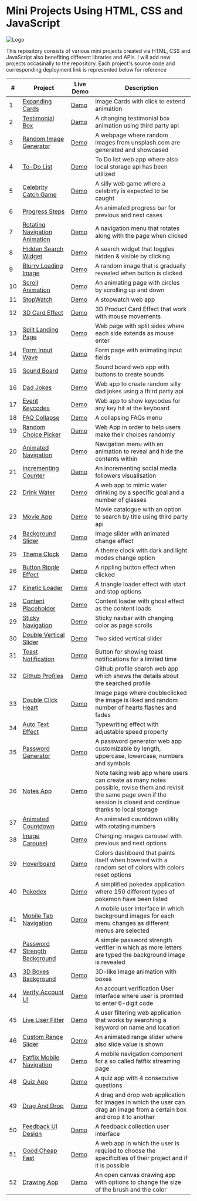 # Mini Projects Using HTML, CSS and JavaScript

![Logo](https://zinzinzibidi.com/Areas/web_tasarim/Content/img/css3-html5-javascript-logo.png)

This repository consists of various mini projects created via HTML, CSS and JavaScript also benefiting different libraries and APIs. I will add new projects occasinally to the repository. Each project's source code and corresponding deployment link is represented below for reference

| \#  | Project                                                                                                                | Live Demo                                                  | Description                                                                                                                                                                 |
| --- | ---------------------------------------------------------------------------------------------------------------------- | ---------------------------------------------------------- | --------------------------------------------------------------------------------------------------------------------------------------------------------------------------- |
| 1   | [Expanding Cards](https://github.com/recepdoganp/50_mini_projects/tree/main/expanding_cards)                           | [Demo](https://rdp_expanding_cards.surge.sh/)              | Image Cards with click to extend animation                                                                                                                                  |
| 2   | [Testimonial Box](https://github.com/recepdoganp/50_mini_projects/tree/main/testimonial_box)                           | [Demo](http://rdp_testimonial_box.surge.sh/)               | A changing testimonial box animation using third party api                                                                                                                  |
| 3   | [Random Image Generator](https://github.com/recepdoganp/50_mini_projects/tree/main/random_image_generator)             | [Demo](https://rdp_random_image_generator.surge.sh/)       | A webpage where random images from unsplash.com are generated and showcased                                                                                                 |
| 4   | [To-Do List](https://github.com/recepdoganp/50_mini_projects/tree/main/todo_list)                                      | [Demo](http://rdp_todo_list.surge.sh/)                     | To Do list web app where also local storage api has been utilized                                                                                                           |
| 5   | [Celebrity Catch Game](https://github.com/recepdoganp/50_mini_projects/tree/main/celebrity_catch_game)                 | [Demo](https://rdp_celebrity_catch_game.surge.sh/)         | A silly web game where a celebirty is expected to be caught                                                                                                                 |
| 6   | [Progress Steps](https://github.com/recepdoganp/50_mini_projects/tree/main/progress_steps)                             | [Demo](http://rdp_progress_steps.surge.sh/)                | An animated progress bar for previous and next cases                                                                                                                        |
| 7   | [Rotating Navigation Animation](https://github.com/recepdoganp/50_mini_projects/tree/main/rotating_nav_animation)      | [Demo](https://rdp_rotating_nav_animation.surge.sh/)       | A navigation menu that rotates along with the page when clicked                                                                                                             |
| 8   | [Hidden Search Widget](https://github.com/recepdoganp/50_mini_projects/tree/main/hidden_search_widget)                 | [Demo](https://rdp_hidden_search_widget.surge.sh/)         | A search widget that toggles hidden & visible by clicking                                                                                                                   |
| 9   | [Blurry Loading Image](https://github.com/recepdoganp/50_mini_projects/tree/main/blurry_loading)                       | [Demo](https://rdp_blurry_loading.surge.sh/)               | A random image that is gradually revealed when button is clicked                                                                                                            |
| 10  | [Scroll Animation](https://github.com/recepdoganp/50_mini_projects/tree/main/scroll_animation)                         | [Demo](https://rdp_scroll_animation.surge.sh/)             | An animating page with circles by scrolling up and down                                                                                                                     |
| 11  | [StopWatch](https://github.com/recepdoganp/50_mini_projects/tree/main/stopwatch)                                       | [Demo](http://rdp_stopwatch.surge.sh/)                     | A stopwatch web app                                                                                                                                                         |
| 12  | [3D Card Effect](https://github.com/recepdoganp/50_mini_projects/tree/main/3d_card_effect)                             | [Demo](https://rdp_3d_card_effect.surge.sh/)               | 3D Product Card Effect that work with mouse movements                                                                                                                       |
| 13  | [Split Landing Page](https://github.com/recepdoganp/50_mini_projects/tree/main/split_landing_page)                     | [Demo](https://rdp_split_landing_page.surge.sh/)           | Web page with split sides where each side extends as mouse enter                                                                                                            |
| 14  | [Form Input Wave](https://github.com/recepdoganp/50_mini_projects/tree/main/form_input_wave)                           | [Demo](https://rdp_form_input_wave.surge.sh/)              | Form page with animating input fields                                                                                                                                       |
| 15  | [Sound Board](https://github.com/recepdoganp/50_mini_projects/tree/main/sound_board)                                   | [Demo](http://rdp_sound_board.surge.sh/)                   | Sound board web app with buttons to create sounds                                                                                                                           |
| 16  | [Dad Jokes](https://github.com/recepdoganp/50_mini_projects/tree/main/dad_jokes)                                       | [Demo](http://rdp_dad_jokes.surge.sh/)                     | Web app to create random silly dad jokes using a third party api                                                                                                            |
| 17  | [Event Keycodes](https://github.com/recepdoganp/50_mini_projects/tree/main/event_keycodes)                             | [Demo](http://rdp_event_keycodes.surge.sh/)                | Web app to show keycodes for any key hit at the keyboard                                                                                                                    |
| 18  | [FAQ Collapse](https://github.com/recepdoganp/50_mini_projects/tree/main/faq_collapse)                                 | [Demo](http://rdp_faq_collapse.surge.sh/)                  | A collapsing FAQs menu                                                                                                                                                      |
| 19  | [Random Choice Picker](https://github.com/recepdoganp/50_mini_projects/tree/main/random_choice_picker)                 | [Demo](https://rdp_random_choice_picker.surge.sh/)         | Web App in order to help users make their choices randomly                                                                                                                  |
| 20  | [Animated Navigation](https://github.com/recepdoganp/50_mini_projects/tree/main/animated_navigation)                   | [Demo](https://rdp_animated_navigation.surge.sh/)          | Navigation menu with an animation to reveal and hide the contents within                                                                                                    |
| 21  | [Incrementing Counter](https://github.com/recepdoganp/50_mini_projects/tree/main/incrementing_counter)                 | [Demo](https://rdp_incrementing_counter.surge.sh/)         | An incrementing social media followers visualisation                                                                                                                        |
| 22  | [Drink Water](https://github.com/recepdoganp/50_mini_projects/tree/main/drink_water)                                   | [Demo](https://rdp_drink_water.surge.sh/)                  | A web app to mimic water drinking by a specific goal and a number of glasses                                                                                                |
| 23  | [Movie App](https://github.com/recepdoganp/50_mini_projects/tree/main/movie_app)                                       | [Demo](https://rdp_movie_app.surge.sh/)                    | Movie catalogue with an option to search by title using third party api                                                                                                     |
| 24  | [Background Slider](https://github.com/recepdoganp/50_mini_projects/tree/main/background_slider)                       | [Demo](https://rdp_background_slider.surge.sh/)            | Image slider with animated change effect                                                                                                                                    |
| 25  | [Theme Clock](https://github.com/recepdoganp/50_mini_projects/tree/main/theme_clock)                                   | [Demo](https://rdp_theme_clock.surge.sh/)                  | A theme clock with dark and light modes change option                                                                                                                       |
| 26  | [Button Ripple Effect](https://github.com/recepdoganp/50_mini_projects/tree/main/button_ripple_effect)                 | [Demo](https://rdp_button_ripple_effect.surge.sh/)         | A rippling button effect when clicked                                                                                                                                       |
| 27  | [Kinetic Loader](https://github.com/recepdoganp/50_mini_projects/tree/main/kinetic_loader)                             | [Demo](https://rdp_kinetic_loader.surge.sh/)               | A triangle loader effect with start and stop options                                                                                                                        |
| 28  | [Content Placeholder](https://github.com/recepdoganp/50_mini_projects/tree/main/content_placeholder)                   | [Demo](https://rdp_content_placeholder.surge.sh/)          | Content loader with ghost effect as the content loads                                                                                                                       |
| 29  | [Sticky Navigation](https://github.com/recepdoganp/50_mini_projects/tree/main/sticky_navigation)                       | [Demo](https://rdp_sticky_navigation.surge.sh/)            | Sticky navbar with changing color as page scrolls                                                                                                                           |
| 30  | [Double Vertical Slider](https://github.com/recepdoganp/50_mini_projects/tree/main/double_vertical_slider)             | [Demo](https://rdp_double_vertical_slider.surge.sh/)       | Two sided vertical slider                                                                                                                                                   |
| 31  | [Toast Notification](https://github.com/recepdoganp/50_mini_projects/tree/main/toast_notification)                     | [Demo](https://rdp_toast_notification.surge.sh/)           | Button for showing toast notifications for a limited time                                                                                                                   |
| 32  | [Github Profiles](https://github.com/recepdoganp/50_mini_projects/tree/main/github_profiles)                           | [Demo](https://rdp_github_profiles.surge.sh/)              | Github profile search web app which shows the details about the searched profile                                                                                            |
| 33  | [Double Click Heart](https://github.com/recepdoganp/50_mini_projects/tree/main/double_click_heart)                     | [Demo](http://rdp_double_click_heart.surge.sh/)            | Image page where doubleclicked the image is liked and random number of hearts flashes and fades                                                                             |
| 34  | [Auto Text Effect](https://github.com/recepdoganp/50_mini_projects/tree/main/auto_text_effect)                         | [Demo](http://rdp_auto_text_effect.surge.sh/)              | Typewriting effect with adjustable speed property                                                                                                                           |
| 35  | [Password Generator](https://github.com/recepdoganp/50_mini_projects/tree/main/password_generator)                     | [Demo](https://rdp_password_generator.surge.sh/)           | A password generator web app customizable by length, uppercase, lowercase, numbers and symbols                                                                              |
| 36  | [Notes App](https://github.com/recepdoganp/50_mini_projects/tree/main/notes_app)                                       | [Demo](https://rdp_notes_app.surge.sh/)                    | Note taking web app where users can create as many notes possible, revise them and revisit the same page even if the session is closed and continue thanks to local storage |
| 37  | [Animated Countdown](https://github.com/recepdoganp/50_mini_projects/tree/main/animated_countdown)                     | [Demo](https://rdp_animated_countdown.surge.sh/)           | An animated countdown utility with rotating numbers                                                                                                                         |
| 38  | [Image Carousel](https://github.com/recepdoganp/50_mini_projects/tree/main/image_carousel)                             | [Demo](https://rdp_image_carousel.surge.sh/)               | Changing images carousel with previous and next options                                                                                                                     |
| 39  | [Hoverboard](https://github.com/recepdoganp/50_mini_projects/tree/main/hoverboard)                                     | [Demo](https://rdp_hoverboard.surge.sh/)                   | Colors dashboard that paints itself when hovered with a random set of colors with colors reset options                                                                      |
| 40  | [Pokedex](https://github.com/recepdoganp/50_mini_projects/tree/main/pokedex)                                           | [Demo](https://rdp_pokedex.surge.sh/)                      | A simplified pokedex application where 150 different types of pokemon have been listed                                                                                      |
| 41  | [Mobile Tab Navigation](https://github.com/recepdoganp/50_mini_projects/tree/main/mobile_tab_navigation)               | [Demo](https://rdp_mobile_tab_navigation.surge.sh/)        | A mobile user interface in which background images for each menu changes as different menus are selected                                                                    |
| 42  | [Password Strength Background](https://github.com/recepdoganp/50_mini_projects/tree/main/password_strength_background) | [Demo](https://rdp_password_strength_background.surge.sh/) | A simple password strength verifier in which as more letters are typed the background image is revealed                                                                     |
| 43  | [3D Boxes Background](https://github.com/recepdoganp/50_mini_projects/tree/main/3d_boxes_background)                   | [Demo](https://rdp_3d_boxes_background.surge.sh/)          | 3D-like image animation with boxes                                                                                                                                          |
| 44  | [Verify Account UI](https://github.com/recepdoganp/50_mini_projects/tree/main/verify_account_ui)                       | [Demo](https://rdp_verify_account_ui.surge.sh/)            | An account verification User Interface where user is promted to enter 6-digit code                                                                                          |
| 45  | [Live User Filter](https://github.com/recepdoganp/50_mini_projects/tree/main/live_user_filter)                         | [Demo](https://rdp_live_user_filter.surge.sh/)             | A user filtering web application that works by searching a keyword on name and location                                                                                     |
| 46  | [Custom Range Slider](https://github.com/recepdoganp/50_mini_projects/tree/main/custom_range_slider)                   | [Demo](http://rdp_custom_range_slider.surge.sh/)           | An animated range slider where also slide value is shown                                                                                                                    |
| 47  | [Fatflix Mobile Navigation](https://github.com/recepdoganp/50_mini_projects/tree/main/fatflix_mobile_navigation)       | [Demo](https://rdp_fatflix_mobile_navigation.surge.sh/)    | A mobile navigation component for a so called fatflix streaming page                                                                                                        |
| 48  | [Quiz App](https://github.com/recepdoganp/50_mini_projects/tree/main/quiz_app)                                         | [Demo](https://rdp_quiz_app.surge.sh/)                     | A quiz app with 4 consecutive questions                                                                                                                                     |
| 49  | [Drag And Drop](https://github.com/recepdoganp/50_mini_projects/tree/main/drag_and_drop)                               | [Demo](https://rdp_drag_and_drop.surge.sh/)                | A drag and drop web application for images in which the user can drag an image from a certain box and drop it to another                                                    |
| 50  | [Feedback UI Design](https://github.com/recepdoganp/50_mini_projects/tree/main/feedback_ui_design)                     | [Demo](https://rdp_feedback_ui_design.surge.sh/)           | A feedback collection user interface                                                                                                                                        |
| 51  | [Good Cheap Fast](https://github.com/recepdoganp/50_mini_projects/tree/main/good_cheap_fast)                           | [Demo](https://rdp_good_cheap_fast.surge.sh/)              | A web app in which the user is requied to choose the specificities of their project and if it is possible                                                                   |
| 52  | [Drawing App](https://github.com/recepdoganp/50_mini_projects/tree/main/drawing_app)                                   | [Demo](https://rdp_drawing_app.surge.sh/)                  | An open canvas drawing app with options to change the size of the brush and the color                                                                                       |
